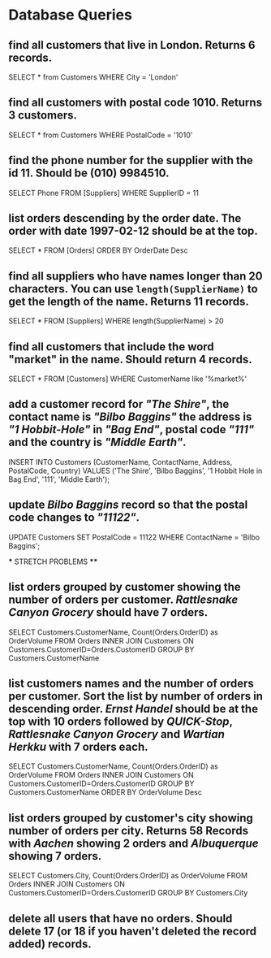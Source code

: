 # Database Queries

## find all customers that live in London. Returns 6 records.

SELECT \* from Customers
WHERE City = 'London'

## find all customers with postal code 1010. Returns 3 customers.

SELECT \* from Customers
WHERE PostalCode = '1010'

## find the phone number for the supplier with the id 11. Should be (010) 9984510.

SELECT Phone FROM [Suppliers]
WHERE SupplierID = 11

## list orders descending by the order date. The order with date 1997-02-12 should be at the top.

SELECT \* FROM [Orders]
ORDER BY OrderDate
Desc

## find all suppliers who have names longer than 20 characters. You can use `length(SupplierName)` to get the length of the name. Returns 11 records.

SELECT \* FROM [Suppliers]
WHERE length(SupplierName) > 20

## find all customers that include the word "market" in the name. Should return 4 records.

SELECT \* FROM [Customers]
WHERE CustomerName like '%market%'

## add a customer record for _"The Shire"_, the contact name is _"Bilbo Baggins"_ the address is _"1 Hobbit-Hole"_ in _"Bag End"_, postal code _"111"_ and the country is _"Middle Earth"_.

INSERT INTO Customers (CustomerName, ContactName, Address, PostalCode, Country)
VALUES ('The Shire', 'Bilbo Baggins', '1 Hobbit Hole in Bag End', '111', 'Middle Earth');

## update _Bilbo Baggins_ record so that the postal code changes to _"11122"_.

UPDATE Customers
SET PostalCode = 11122
WHERE ContactName = 'Bilbo Baggins';

**\*** STRETCH PROBLEMS **\*\***

## list orders grouped by customer showing the number of orders per customer. _Rattlesnake Canyon Grocery_ should have 7 orders.

SELECT Customers.CustomerName, Count(Orders.OrderID) as OrderVolume
FROM Orders
INNER JOIN Customers ON Customers.CustomerID=Orders.CustomerID
GROUP BY Customers.CustomerName

## list customers names and the number of orders per customer. Sort the list by number of orders in descending order. _Ernst Handel_ should be at the top with 10 orders followed by _QUICK-Stop_, _Rattlesnake Canyon Grocery_ and _Wartian Herkku_ with 7 orders each.

SELECT Customers.CustomerName, Count(Orders.OrderID) as OrderVolume
FROM Orders
INNER JOIN Customers ON Customers.CustomerID=Orders.CustomerID
GROUP BY Customers.CustomerName
ORDER BY OrderVolume
Desc

## list orders grouped by customer's city showing number of orders per city. Returns 58 Records with _Aachen_ showing 2 orders and _Albuquerque_ showing 7 orders.

SELECT Customers.City, Count(Orders.OrderID) as OrderVolume
FROM Orders
INNER JOIN Customers ON Customers.CustomerID=Orders.CustomerID
GROUP BY Customers.City

## delete all users that have no orders. Should delete 17 (or 18 if you haven't deleted the record added) records.
